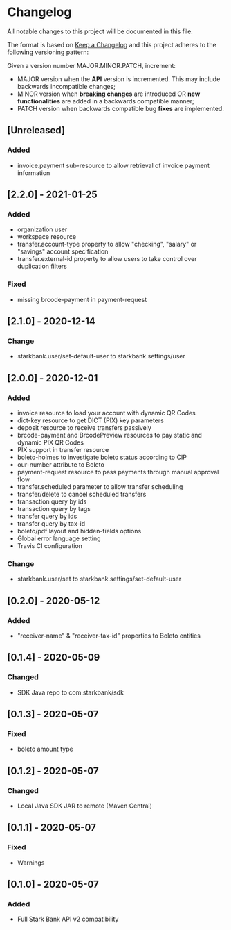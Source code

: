 # Changelog

All notable changes to this project will be documented in this file.

The format is based on [Keep a Changelog](https://keepachangelog.com/en/1.0.0/)
and this project adheres to the following versioning pattern:

Given a version number MAJOR.MINOR.PATCH, increment:

- MAJOR version when the **API** version is incremented. This may include backwards incompatible changes;
- MINOR version when **breaking changes** are introduced OR **new functionalities** are added in a backwards compatible manner;
- PATCH version when backwards compatible bug **fixes** are implemented.


## [Unreleased]
### Added
- invoice.payment sub-resource to allow retrieval of invoice payment information

## [2.2.0] - 2021-01-25
### Added
- organization user
- workspace resource
- transfer.account-type property to allow "checking", "salary" or "savings" account specification
- transfer.external-id property to allow users to take control over duplication filters
### Fixed
- missing brcode-payment in payment-request

## [2.1.0] - 2020-12-14
### Change
- starkbank.user/set-default-user to starkbank.settings/user

## [2.0.0] - 2020-12-01
### Added
- invoice resource to load your account with dynamic QR Codes
- dict-key resource to get DICT (PIX) key parameters
- deposit resource to receive transfers passively
- brcode-payment and BrcodePreview resources to pay static and dynamic PIX QR Codes
- PIX support in transfer resource
- boleto-holmes to investigate boleto status according to CIP
- our-number attribute to Boleto
- payment-request resource to pass payments through manual approval flow
- transfer.scheduled parameter to allow transfer scheduling
- transfer/delete to cancel scheduled transfers
- transaction query by ids
- transaction query by tags
- transfer query by ids
- transfer query by tax-id
- boleto/pdf layout and hidden-fields options
- Global error language setting
- Travis CI configuration
### Change
- starkbank.user/set to starkbank.settings/set-default-user

## [0.2.0] - 2020-05-12
### Added
- "receiver-name" & "receiver-tax-id" properties to Boleto entities

## [0.1.4] - 2020-05-09
### Changed
- SDK Java repo to com.starkbank/sdk

## [0.1.3] - 2020-05-07
### Fixed
- boleto amount type

## [0.1.2] - 2020-05-07
### Changed
- Local Java SDK JAR to remote (Maven Central)

## [0.1.1] - 2020-05-07
### Fixed
- Warnings

## [0.1.0] - 2020-05-07
### Added
- Full Stark Bank API v2 compatibility
